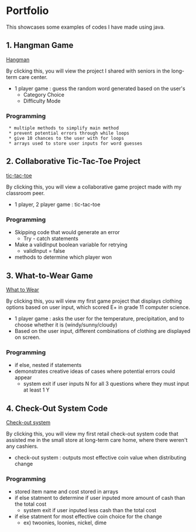 # Portfolio
This showcases some examples of codes I have made using java.

## 1. Hangman Game
[Hangman](https://github.com/Diana1113j/Portfolio/blob/main/Hangman.java)

By clicking this, you will view the project I shared with seniors in the long-term care center.
 * 1 player game : guess the random word generated based on the user's
    * Category Choice
    * Difficulty Mode 
### Programming
     * multiple methods to simplify main method 
     * prevent potential errors through while loops
     * give 10 chances to the user with for loops
     * arrays used to store user inputs for word guesses
     
## 2. Collaborative Tic-Tac-Toe Project
[tic-tac-toe](https://github.com/Diana1113j/Portfolio/blob/main/Tictactoe.java)

By clicking this, you will view a collaborative game project made with my classroom peer. 

* 1 player, 2 player game : tic-tac-toe 

### Programming 
 * Skipping code that would generate an error
   * Try - catch statements 
 * Make a validInput boolean variable for retrying 
   * validInput = false 
 * methods to determine which player won 
 
 
## 3. What-to-Wear Game
[What to Wear](https://github.com/Diana1113j/Portfolio/blob/main/WhattoWear.java)

By clicking this, you will view my first game project that displays clothing options based on user input, which scored E+ in grade 11 computer science. 
* 1 player game : asks the user for the temperature, precipitation, and to choose whether it is (windy/sunny/cloudy)
* Based on the user input, different combinations of clothing are displayed on screen. 

### Programming 
   * if else, nested if statements 
   * demonstrates creative ideas of cases where potential errors could appear
     * system exit if user inputs N for all 3 questions where they must input at least 1 Y
   

## 4. Check-Out System Code 
[Check-out system](https://github.com/Diana1113j/Portfolio/blob/main/checkout.java)

By clicking this, you will view my first retail check-out system code that assisted me in the small store at long-term care home, where there weren't any cashiers. 

* check-out system : outputs most effective coin value when distributing change

### Programming
 * stored item name and cost stored in arrays
 * if else statment to determine if user inputed more amount of cash than the total cost
   * system exit if user inputed less cash than the total cost 
 * if else statment for most effective coin choice for the change
   * ex) twoonies, loonies, nickel, dime


 

